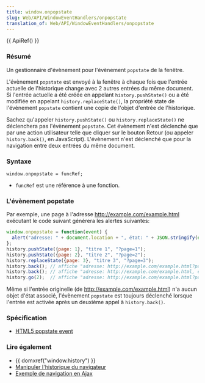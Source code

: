```yaml
---
title: window.onpopstate
slug: Web/API/WindowEventHandlers/onpopstate
translation_of: Web/API/WindowEventHandlers/onpopstate
---
```

{{ ApiRef() }}

### Résumé

Un gestionnaire d'évènement pour l'évènement `popstate` de la fenêtre.

L'évènement `popstate` est envoyé à la fenêtre à chaque fois que l'entrée actuelle de l'historique change avec 2 autres entrées du même document. Si l'entrée actuelle a été créée en appelant `history.pushState()` ou a été modifiée en appelant `history.replaceState()`, la propriété state de l'évènement `popstate` contient une copie de l'objet d'entrée de l'historique.

Sachez qu'appeler `history.pushState()` ou `history.replaceState()` ne déclenchera pas l'évènement `popstate`. Cet évènement n'est déclenché que par une action utilisateur telle que cliquer sur le bouton Retour (ou appeler `history.back()`, en JavaScript). L'évènement n'est déclenché que pour la navigation entre deux entrées du même document.

### Syntaxe

    window.onpopstate = funcRef;

- `funcRef` est une référence à une fonction.

### L'évènement popstate

Par exemple, une page à l'adresse <http://example.com/example.html> exécutant le code suivant générera les alertes suivantes:

```js
window.onpopstate = function(event) {
  alert("adresse: " + document.location + ", état: " + JSON.stringify(event.state));
};
history.pushState({page: 1}, "titre 1", "?page=1");
history.pushState({page: 2}, "titre 2", "?page=2");
history.replaceState({page: 3}, "titre 3", "?page=3");
history.back(); // affiche "adresse: http://example.com/example.html?page=1, état: {"page":1}"
history.back(); // affiche "adresse: http://example.com/example.html, état: null
history.go(2);  // affiche "adresse: http://example.com/example.html?page=3, état: {"page":3}
```

Même si l'entrée originelle (de <http://example.com/example.html>) n'a aucun objet d'état associé, l'évènement `popstate` est toujours déclenché lorsque l'entrée est activée après un deuxième appel à `history.back()`.

### Spécification

- [HTML5 popstate event](http://www.whatwg.org/specs/web-apps/current-work/#handler-window-onpopstate)

### Lire également

- {{ domxref("window.history") }}
- [Manipuler l'historique du navigateur](/fr/docs/DOM/manipuler_lhistorique_du_navigateur)
- [Exemple de navigation en Ajax](/fr/docs/DOM/Manipulating_the_browser_history/Example)
